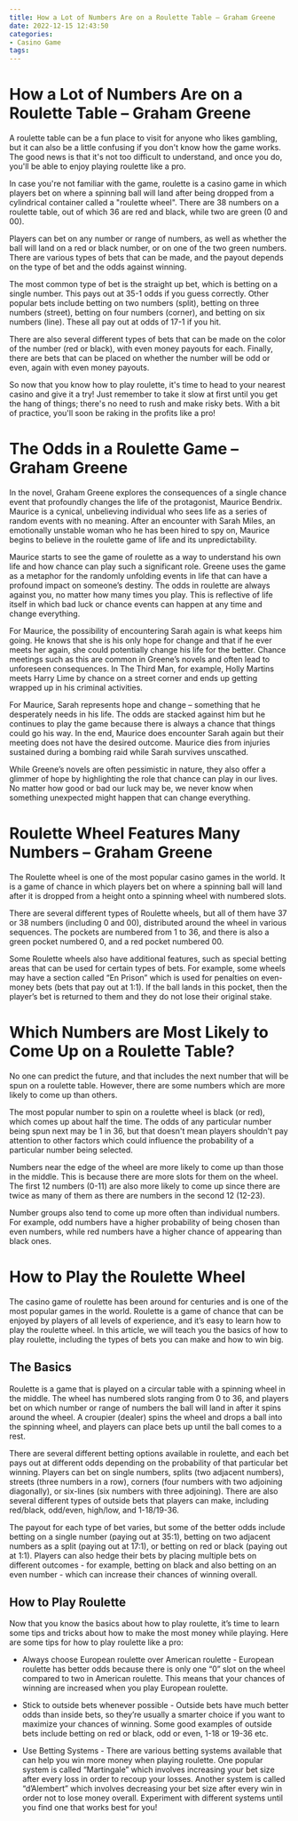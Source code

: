 ```yaml
---
title: How a Lot of Numbers Are on a Roulette Table – Graham Greene
date: 2022-12-15 12:43:50
categories:
- Casino Game
tags:
---
```



#  How a Lot of Numbers Are on a Roulette Table – Graham Greene

A roulette table can be a fun place to visit for anyone who likes gambling, but it can also be a little confusing if you don't know how the game works. The good news is that it's not too difficult to understand, and once you do, you'll be able to enjoy playing roulette like a pro.

In case you're not familiar with the game, roulette is a casino game in which players bet on where a spinning ball will land after being dropped from a cylindrical container called a "roulette wheel". There are 38 numbers on a roulette table, out of which 36 are red and black, while two are green (0 and 00).

Players can bet on any number or range of numbers, as well as whether the ball will land on a red or black number, or on one of the two green numbers. There are various types of bets that can be made, and the payout depends on the type of bet and the odds against winning.

The most common type of bet is the straight up bet, which is betting on a single number. This pays out at 35-1 odds if you guess correctly. Other popular bets include betting on two numbers (split), betting on three numbers (street), betting on four numbers (corner), and betting on six numbers (line). These all pay out at odds of 17-1 if you hit.

There are also several different types of bets that can be made on the color of the number (red or black), with even money payouts for each. Finally, there are bets that can be placed on whether the number will be odd or even, again with even money payouts.

So now that you know how to play roulette, it's time to head to your nearest casino and give it a try! Just remember to take it slow at first until you get the hang of things; there's no need to rush and make risky bets. With a bit of practice, you'll soon be raking in the profits like a pro!

#  The Odds in a Roulette Game – Graham Greene

In the novel, Graham Greene explores the consequences of a single chance event that profoundly changes the life of the protagonist, Maurice Bendrix. Maurice is a cynical, unbelieving individual who sees life as a series of random events with no meaning. After an encounter with Sarah Miles, an emotionally unstable woman who he has been hired to spy on, Maurice begins to believe in the roulette game of life and its unpredictability.

Maurice starts to see the game of roulette as a way to understand his own life and how chance can play such a significant role. Greene uses the game as a metaphor for the randomly unfolding events in life that can have a profound impact on someone’s destiny. The odds in roulette are always against you, no matter how many times you play. This is reflective of life itself in which bad luck or chance events can happen at any time and change everything.

For Maurice, the possibility of encountering Sarah again is what keeps him going. He knows that she is his only hope for change and that if he ever meets her again, she could potentially change his life for the better. Chance meetings such as this are common in Greene’s novels and often lead to unforeseen consequences. In The Third Man, for example, Holly Martins meets Harry Lime by chance on a street corner and ends up getting wrapped up in his criminal activities.

For Maurice, Sarah represents hope and change – something that he desperately needs in his life. The odds are stacked against him but he continues to play the game because there is always a chance that things could go his way. In the end, Maurice does encounter Sarah again but their meeting does not have the desired outcome. Maurice dies from injuries sustained during a bombing raid while Sarah survives unscathed.

While Greene’s novels are often pessimistic in nature, they also offer a glimmer of hope by highlighting the role that chance can play in our lives. No matter how good or bad our luck may be, we never know when something unexpected might happen that can change everything.

#  Roulette Wheel Features Many Numbers – Graham Greene

The Roulette wheel is one of the most popular casino games in the world. It is a game of chance in which players bet on where a spinning ball will land after it is dropped from a height onto a spinning wheel with numbered slots.

There are several different types of Roulette wheels, but all of them have 37 or 38 numbers (including 0 and 00), distributed around the wheel in various sequences. The pockets are numbered from 1 to 36, and there is also a green pocket numbered 0, and a red pocket numbered 00.

Some Roulette wheels also have additional features, such as special betting areas that can be used for certain types of bets. For example, some wheels may have a section called “En Prison” which is used for penalties on even-money bets (bets that pay out at 1:1). If the ball lands in this pocket, then the player’s bet is returned to them and they do not lose their original stake.

#  Which Numbers are Most Likely to Come Up on a Roulette Table? 

No one can predict the future, and that includes the next number that will be spun on a roulette table. However, there are some numbers which are more likely to come up than others.

The most popular number to spin on a roulette wheel is black (or red), which comes up about half the time. The odds of any particular number being spun next may be 1 in 36, but that doesn't mean players shouldn't pay attention to other factors which could influence the probability of a particular number being selected.

Numbers near the edge of the wheel are more likely to come up than those in the middle. This is because there are more slots for them on the wheel. The first 12 numbers (0-11) are also more likely to come up since there are twice as many of them as there are numbers in the second 12 (12-23). 

Number groups also tend to come up more often than individual numbers. For example, odd numbers have a higher probability of being chosen than even numbers, while red numbers have a higher chance of appearing than black ones.

#  How to Play the Roulette Wheel

The casino game of roulette has been around for centuries and is one of the most popular games in the world. Roulette is a game of chance that can be enjoyed by players of all levels of experience, and it’s easy to learn how to play the roulette wheel. In this article, we will teach you the basics of how to play roulette, including the types of bets you can make and how to win big.

## The Basics

Roulette is a game that is played on a circular table with a spinning wheel in the middle. The wheel has numbered slots ranging from 0 to 36, and players bet on which number or range of numbers the ball will land in after it spins around the wheel. A croupier (dealer) spins the wheel and drops a ball into the spinning wheel, and players can place bets up until the ball comes to a rest.

There are several different betting options available in roulette, and each bet pays out at different odds depending on the probability of that particular bet winning. Players can bet on single numbers, splits (two adjacent numbers), streets (three numbers in a row), corners (four numbers with two adjoining diagonally), or six-lines (six numbers with three adjoining). There are also several different types of outside bets that players can make, including red/black, odd/even, high/low, and 1-18/19-36.

The payout for each type of bet varies, but some of the better odds include betting on a single number (paying out at 35:1), betting on two adjacent numbers as a split (paying out at 17:1), or betting on red or black (paying out at 1:1). Players can also hedge their bets by placing multiple bets on different outcomes - for example, betting on black and also betting on an even number - which can increase their chances of winning overall.

## How to Play Roulette

Now that you know the basics about how to play roulette, it’s time to learn some tips and tricks about how to make the most money while playing. Here are some tips for how to play roulette like a pro:

- Always choose European roulette over American roulette - European roulette has better odds because there is only one “0” slot on the wheel compared to two in American roulette. This means that your chances of winning are increased when you play European roulette.

- Stick to outside bets whenever possible - Outside bets have much better odds than inside bets, so they’re usually a smarter choice if you want to maximize your chances of winning. Some good examples of outside bets include betting on red or black, odd or even, 1-18 or 19-36 etc.

- Use Betting Systems - There are various betting systems available that can help you win more money when playing roulette. One popular system is called “Martingale” which involves increasing your bet size after every loss in order to recoup your losses. Another system is called “d’Alembert” which involves decreasing your bet size after every win in order not to lose money overall. Experiment with different systems until you find one that works best for you!